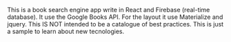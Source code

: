 This is a book search engine app write in React and Firebase (real-time database). It use the Google Books API. For the layout it use Materialize and jquery.
This IS NOT intended to be a catalogue of best practices. This is just a sample to learn about new tecnologies.
